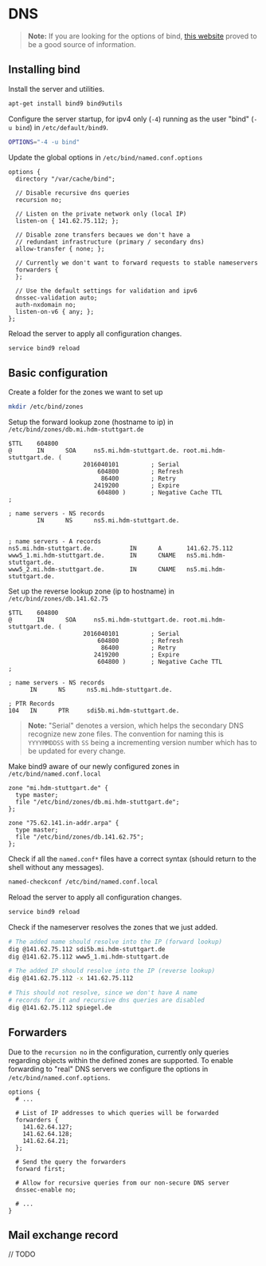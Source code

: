 # DNS

> **Note:** If you are looking for the options of bind, [this website](http://www.zytrax.com/books/dns/ch7/statements.html) proved to be a good source of information.

## Installing bind

Install the server and utilities.

```bash
apt-get install bind9 bind9utils
```

Configure the server startup, for ipv4 only (`-4`) running as the user "bind" (`-u bind`) in `/etc/default/bind9`.

```bash
OPTIONS="-4 -u bind"
```

Update the global options in `/etc/bind/named.conf.options`

```
options {
  directory "/var/cache/bind";

  // Disable recursive dns queries
  recursion no;

  // Listen on the private network only (local IP)
  listen-on { 141.62.75.112; };

  // Disable zone transfers becaues we don't have a
  // redundant infrastructure (primary / secondary dns)
  allow-transfer { none; };

  // Currently we don't want to forward requests to stable nameservers
  forwarders {
  };

  // Use the default settings for validation and ipv6
  dnssec-validation auto;
  auth-nxdomain no;
  listen-on-v6 { any; };
};
```

Reload the server to apply all configuration changes.

```bash
service bind9 reload
```

## Basic configuration

Create a folder for the zones we want to set up

```bash
mkdir /etc/bind/zones
```

Setup the forward lookup zone (hostname to ip) in `/etc/bind/zones/db.mi.hdm-stuttgart.de`

```
$TTL    604800
@       IN      SOA     ns5.mi.hdm-stuttgart.de. root.mi.hdm-stuttgart.de. (
                     2016040101         ; Serial
                         604800         ; Refresh
                          86400         ; Retry
                        2419200         ; Expire
                         604800 )       ; Negative Cache TTL
;

; name servers - NS records
        IN      NS      ns5.mi.hdm-stuttgart.de.


; name servers - A records
ns5.mi.hdm-stuttgart.de.          IN      A       141.62.75.112
www5_1.mi.hdm-stuttgart.de.       IN      CNAME   ns5.mi.hdm-stuttgart.de.
www5_2.mi.hdm-stuttgart.de.       IN      CNAME   ns5.mi.hdm-stuttgart.de.
```

Set up the reverse lookup zone (ip to hostname) in `/etc/bind/zones/db.141.62.75`

```
$TTL    604800
@       IN      SOA     ns5.mi.hdm-stuttgart.de. root.mi.hdm-stuttgart.de. (
                     2016040101         ; Serial
                         604800         ; Refresh
                          86400         ; Retry
                        2419200         ; Expire
                         604800 )       ; Negative Cache TTL
;

; name servers - NS records
      IN      NS      ns5.mi.hdm-stuttgart.de.

; PTR Records
104   IN      PTR     sdi5b.mi.hdm-stuttgart.de.
```

> **Note:** "Serial" denotes a version, which helps the secondary DNS recognize new zone files. The convention for naming this is `YYYYMMDDSS` with `SS` being a incrementing version number which has to be updated for every change.

Make bind9 aware of our newly configured zones in `/etc/bind/named.conf.local`

```
zone "mi.hdm-stuttgart.de" {
  type master;
  file "/etc/bind/zones/db.mi.hdm-stuttgart.de";
};

zone "75.62.141.in-addr.arpa" {
  type master;
  file "/etc/bind/zones/db.141.62.75";
};
```

Check if all the `named.conf*` files have a correct syntax (should return to the shell without any messages).

```bash
named-checkconf /etc/bind/named.conf.local
```

Reload the server to apply all configuration changes.

```bash
service bind9 reload
```

Check if the nameserver resolves the zones that we just added.

```bash
# The added name should resolve into the IP (forward lookup)
dig @141.62.75.112 sdi5b.mi.hdm-stuttgart.de
dig @141.62.75.112 www5_1.mi.hdm-stuttgart.de

# The added IP should resolve into the IP (reverse lookup)
dig @141.62.75.112 -x 141.62.75.112

# This should not resolve, since we don't have A name
# records for it and recursive dns queries are disabled
dig @141.62.75.112 spiegel.de
```

## Forwarders

Due to the `recursion no` in the configuration, currently only queries regarding objects within the defined zones are supported. To enable forwarding to "real" DNS servers we configure the options in `/etc/bind/named.conf.options`.

```
options {
  # ...
  
  # List of IP addresses to which queries will be forwarded
  forwarders {
    141.62.64.127;
    141.62.64.128;
    141.62.64.21;
  };
  
  # Send the query the forwarders
  forward first;
  
  # Allow for recursive queries from our non-secure DNS server
  dnssec-enable no;
  
  # ...
}
```

## Mail exchange record

// TODO